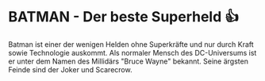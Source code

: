 # BATMAN - Der beste Superheld :+1:
Batman ist einer der wenigen Helden ohne Superkräfte und nur durch Kraft sowie Technologie auskommt. Als normaler Mensch des DC-Universums ist er unter dem Namen des Millidärs "Bruce Wayne" bekannt. Seine ärgsten Feinde sind der Joker und Scarecrow.